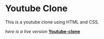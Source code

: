 # Youtube Clone

This is a youtube clone using HTML and CSS.

_here is a live version_ **[Youtube-clone](https://friendly-swanson-4836c3.netlify.app/)**
